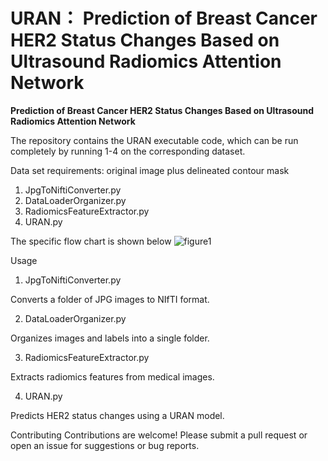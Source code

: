 # URAN： Prediction of Breast Cancer HER2 Status Changes Based on Ultrasound Radiomics Attention Network
**Prediction of Breast Cancer HER2 Status Changes Based on Ultrasound Radiomics Attention Network**

The repository contains the URAN executable code, which can be run completely by running 1-4 on the corresponding dataset.

Data set requirements: original image plus delineated contour mask


1. JpgToNiftiConverter.py
2. DataLoaderOrganizer.py
3. RadiomicsFeatureExtractor.py
4. URAN.py


The specific flow chart is shown below
![figure1](https://github.com/user-attachments/assets/166fb9d6-2ee3-4a5c-93b4-9dbd694b9b2f)


Usage
1. JpgToNiftiConverter.py
   
Converts a folder of JPG images to NIfTI format.

2. DataLoaderOrganizer.py

Organizes images and labels into a single folder.

3. RadiomicsFeatureExtractor.py
   
Extracts radiomics features from medical images.

4. URAN.py
   
Predicts HER2 status changes using a URAN model.


Contributing
Contributions are welcome! Please submit a pull request or open an issue for suggestions or bug reports.

